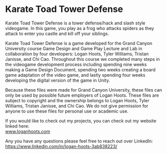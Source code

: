 # Karate Toad Tower Defense #

Karate Toad Tower Defense is a tower defense/hack and slash style videogame. In this game, you play as a frog who attacks spiders as they attack to enter you castle and kill off your siblings.

Karate Toad Tower Defense is a game developed for the Grand Canyon University course Game Design and Game Play Lecture and Lab in collaboration by four developers: Logan Hoots, Tyler Williams, Tristan Janisse, and Chi Cao. Throughout this course we completed many steps in the videogame development process including spending nine weeks making a Game Design Document, spending two weeks creating a board game adaptation of the video game, and lastly spending four weeks developing the digital version of the game in Unity.

Because these files were made for Grand Canyon University, these files can only be used by possible future employers of Logan Hoots. These files are subject to copyright and the ownership belongs to Logan Hoots, Tyler Williams, Tristan Janisse, and Chi Cao. We do not give permission for anyone to use these files for personal use or academic use.

If you would like to check out my projects, you can check out my website linked here:\
 www.loganhoots.com

Any you have any questions please feel free to reach out over LinkedIn:\
  https://www.linkedin.com/in/logan-hoots-3ab838223/
